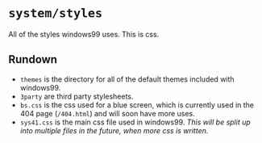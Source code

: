 # `system/styles`

All of the styles windows99 uses. This is css.
## Rundown
* `themes` is the directory for all of the default themes included with windows99.
* `3party` are third party stylesheets.
* `bs.css` is the css used for a blue screen, which is currently used in the 404 page (`/404.html`) and will soon have more uses.
* `sys41.css` is the main css file used in windows99. *This will be split up into multiple files in the future, when more css is written.*
